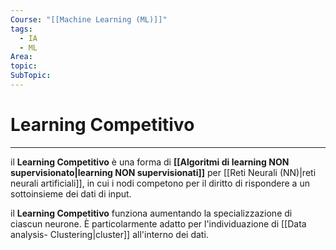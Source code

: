 ```yaml
---
Course: "[[Machine Learning (ML)]]"
tags:
  - IA
  - ML
Area: 
topic: 
SubTopic:
---
```

# Learning Competitivo
---
il __Learning Competitivo__ è una forma di  __[[Algoritmi di learning NON supervisionato|learning NON supervisionati]]__ per [[Reti Neurali (NN)|reti neurali artificiali]], in cui i nodi competono per il diritto di rispondere a un sottoinsieme dei dati di input.  

il __Learning Competitivo__ funziona aumentando la specializzazione di ciascun neurone. È particolarmente adatto per l'individuazione di [[Data analysis- Clustering|cluster]] all'interno dei dati.  
